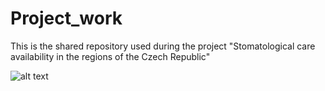 # Project_work
This is the shared repository used during the project "Stomatological care availability in the regions of the Czech Republic"

![alt text](https://github.com/habetinj/Project_work/blob/master/scheme.jpg)
